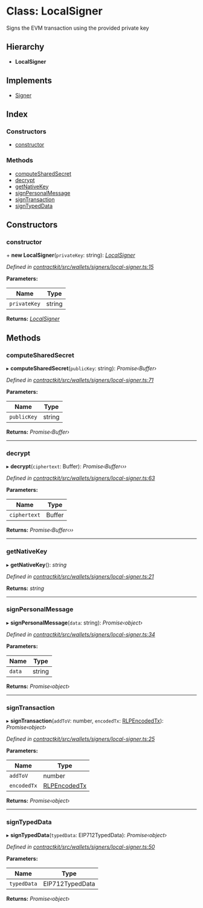 # Class: LocalSigner

Signs the EVM transaction using the provided private key

## Hierarchy

* **LocalSigner**

## Implements

* [Signer](../interfaces/_wallets_signers_signer_.signer.md)

## Index

### Constructors

* [constructor](_wallets_signers_local_signer_.localsigner.md#constructor)

### Methods

* [computeSharedSecret](_wallets_signers_local_signer_.localsigner.md#computesharedsecret)
* [decrypt](_wallets_signers_local_signer_.localsigner.md#decrypt)
* [getNativeKey](_wallets_signers_local_signer_.localsigner.md#getnativekey)
* [signPersonalMessage](_wallets_signers_local_signer_.localsigner.md#signpersonalmessage)
* [signTransaction](_wallets_signers_local_signer_.localsigner.md#signtransaction)
* [signTypedData](_wallets_signers_local_signer_.localsigner.md#signtypeddata)

## Constructors

###  constructor

\+ **new LocalSigner**(`privateKey`: string): *[LocalSigner](_wallets_signers_local_signer_.localsigner.md)*

*Defined in [contractkit/src/wallets/signers/local-signer.ts:15](https://github.com/celo-org/celo-monorepo/blob/master/packages/contractkit/src/wallets/signers/local-signer.ts#L15)*

**Parameters:**

Name | Type |
------ | ------ |
`privateKey` | string |

**Returns:** *[LocalSigner](_wallets_signers_local_signer_.localsigner.md)*

## Methods

###  computeSharedSecret

▸ **computeSharedSecret**(`publicKey`: string): *Promise‹Buffer›*

*Defined in [contractkit/src/wallets/signers/local-signer.ts:71](https://github.com/celo-org/celo-monorepo/blob/master/packages/contractkit/src/wallets/signers/local-signer.ts#L71)*

**Parameters:**

Name | Type |
------ | ------ |
`publicKey` | string |

**Returns:** *Promise‹Buffer›*

___

###  decrypt

▸ **decrypt**(`ciphertext`: Buffer): *Promise‹Buffer‹››*

*Defined in [contractkit/src/wallets/signers/local-signer.ts:63](https://github.com/celo-org/celo-monorepo/blob/master/packages/contractkit/src/wallets/signers/local-signer.ts#L63)*

**Parameters:**

Name | Type |
------ | ------ |
`ciphertext` | Buffer |

**Returns:** *Promise‹Buffer‹››*

___

###  getNativeKey

▸ **getNativeKey**(): *string*

*Defined in [contractkit/src/wallets/signers/local-signer.ts:21](https://github.com/celo-org/celo-monorepo/blob/master/packages/contractkit/src/wallets/signers/local-signer.ts#L21)*

**Returns:** *string*

___

###  signPersonalMessage

▸ **signPersonalMessage**(`data`: string): *Promise‹object›*

*Defined in [contractkit/src/wallets/signers/local-signer.ts:34](https://github.com/celo-org/celo-monorepo/blob/master/packages/contractkit/src/wallets/signers/local-signer.ts#L34)*

**Parameters:**

Name | Type |
------ | ------ |
`data` | string |

**Returns:** *Promise‹object›*

___

###  signTransaction

▸ **signTransaction**(`addToV`: number, `encodedTx`: [RLPEncodedTx](../interfaces/_utils_signing_utils_.rlpencodedtx.md)): *Promise‹object›*

*Defined in [contractkit/src/wallets/signers/local-signer.ts:25](https://github.com/celo-org/celo-monorepo/blob/master/packages/contractkit/src/wallets/signers/local-signer.ts#L25)*

**Parameters:**

Name | Type |
------ | ------ |
`addToV` | number |
`encodedTx` | [RLPEncodedTx](../interfaces/_utils_signing_utils_.rlpencodedtx.md) |

**Returns:** *Promise‹object›*

___

###  signTypedData

▸ **signTypedData**(`typedData`: EIP712TypedData): *Promise‹object›*

*Defined in [contractkit/src/wallets/signers/local-signer.ts:50](https://github.com/celo-org/celo-monorepo/blob/master/packages/contractkit/src/wallets/signers/local-signer.ts#L50)*

**Parameters:**

Name | Type |
------ | ------ |
`typedData` | EIP712TypedData |

**Returns:** *Promise‹object›*
